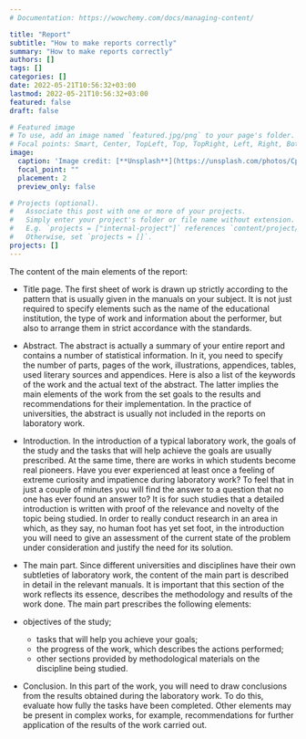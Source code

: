 ```yaml
---
# Documentation: https://wowchemy.com/docs/managing-content/

title: "Report"
subtitle: "How to make reports correctly"
summary: "How to make reports correctly"
authors: []
tags: []
categories: []
date: 2022-05-21T10:56:32+03:00
lastmod: 2022-05-21T10:56:32+03:00
featured: false
draft: false

# Featured image
# To use, add an image named `featured.jpg/png` to your page's folder.
# Focal points: Smart, Center, TopLeft, Top, TopRight, Left, Right, BottomLeft, Bottom, BottomRight.
image:
  caption: 'Image credit: [**Unsplash**](https://unsplash.com/photos/CpkOjOcXdUY)'
  focal_point: ""
  placement: 2
  preview_only: false

# Projects (optional).
#   Associate this post with one or more of your projects.
#   Simply enter your project's folder or file name without extension.
#   E.g. `projects = ["internal-project"]` references `content/project/deep-learning/index.md`.
#   Otherwise, set `projects = []`.
projects: []
---
```


The content of the main elements of the report:

- Title page. The first sheet of work is drawn up strictly according to the pattern that is usually given in the manuals on your subject. It is not just required to specify elements such as the name of the educational institution, the type of work and information about the performer, but also to arrange them in strict accordance with the standards.

- Abstract. The abstract is actually a summary of your entire report and contains a number of statistical information. In it, you need to specify the number of parts, pages of the work, illustrations, appendices, tables, used literary sources and appendices. Here is also a list of the keywords of the work and the actual text of the abstract. The latter implies the main elements of the work from the set goals to the results and recommendations for their implementation. In the practice of universities, the abstract is usually not included in the reports on laboratory work.

- Introduction. In the introduction of a typical laboratory work, the goals of the study and the tasks that will help achieve the goals are usually prescribed. At the same time, there are works in which students become real pioneers. Have you ever experienced at least once a feeling of extreme curiosity and impatience during laboratory work? To feel that in just a couple of minutes you will find the answer to a question that no one has ever found an answer to? It is for such studies that a detailed introduction is written with proof of the relevance and novelty of the topic being studied. In order to really conduct research in an area in which, as they say, no human foot has yet set foot, in the introduction you will need to give an assessment of the current state of the problem under consideration and justify the need for its solution.


- The main part. Since different universities and disciplines have their own subtleties of laboratory work, the content of the main part is described in detail in the relevant manuals. It is important that this section of the work reflects its essence, describes the methodology and results of the work done. The main part prescribes the following elements:
- objectives of the study;
    - tasks that will help you achieve your goals;
    - the progress of the work, which describes the actions performed;
    - other sections provided by methodological materials on the discipline being studied.


- Conclusion. In this part of the work, you will need to draw conclusions from the results obtained during the laboratory work. To do this, evaluate how fully the tasks have been completed. Other elements may be present in complex works, for example, recommendations for further application of the results of the work carried out.
